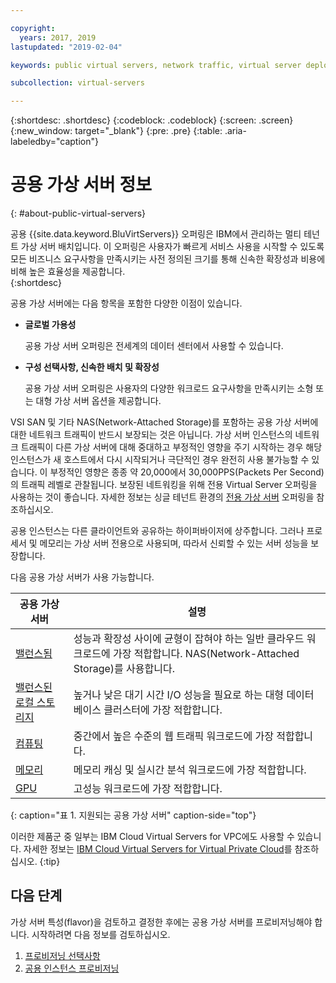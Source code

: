 ```yaml
---

copyright:
  years: 2017, 2019
lastupdated: "2019-02-04"

keywords: public virtual servers, network traffic, virtual server deployment

subcollection: virtual-servers

---
```


{:shortdesc: .shortdesc}
{:codeblock: .codeblock}
{:screen: .screen}
{:new_window: target="_blank"}
{:pre: .pre}
{:table: .aria-labeledby="caption"}

# 공용 가상 서버 정보
{: #about-public-virtual-servers}

공용 {{site.data.keyword.BluVirtServers}} 오퍼링은 IBM에서 관리하는 멀티 테넌트 가상 서버 배치입니다. 이 오퍼링은 사용자가 빠르게 서비스 사용을 시작할 수 있도록 모든 비즈니스 요구사항을 만족시키는 사전 정의된 크기를 통해 신속한 확장성과 비용에 비해 높은 효율성을 제공합니다.  
{:shortdesc}

공용 가상 서버에는 다음 항목을 포함한 다양한 이점이 있습니다.

* **글로벌 가용성**

    공용 가상 서버 오퍼링은 전세계의 데이터 센터에서 사용할 수 있습니다.

* **구성 선택사항, 신속한 배치 및 확장성**

    공용 가상 서버 오퍼링은 사용자의 다양한 워크로드 요구사항을 만족시키는 소형 또는 대형 가상 서버 옵션을 제공합니다.

VSI SAN 및 기타 NAS(Network-Attached Storage)를 포함하는 공용 가상 서버에 대한 네트워크 트래픽이 반드시 보장되는 것은 아닙니다. 가상 서버 인스턴스의 네트워크 트래픽이 다른 가상 서버에 대해 중대하고 부정적인 영향을 주기 시작하는 경우 해당 인스턴스가 새 호스트에서 다시 시작되거나 극단적인 경우 완전히 사용 불가능할 수 있습니다. 이 부정적인 영향은 종종 약 20,000에서 30,000PPS(Packets Per Second)의 트래픽 레벨로 관찰됩니다.  보장된 네트워킹을 위해 전용 Virtual Server 오퍼링을 사용하는 것이 좋습니다. 자세한 정보는 싱글 테넌트 환경의 [전용 가상 서버](/docs/vsi?topic=virtual-servers-dedicated-virtual-servers) 오퍼링을 참조하십시오.

공용 인스턴스는 다른 클라이언트와 공유하는 하이퍼바이저에 상주합니다. 그러나 프로세서 및 메모리는 가상 서버 전용으로 사용되며, 따라서 신뢰할 수 있는 서버 성능을 보장합니다.

다음 공용 가상 서버가 사용 가능합니다.

|공용 가상 서버  |설명                                                                                              |
| ----------------------- | -------------------------------------------------------------------------------------------------------- |
|[밸런스됨](/docs/vsi?topic=virtual-servers-balanced#balanced) |성능과 확장성 사이에 균형이 잡혀야 하는 일반 클라우드 워크로드에 가장 적합합니다. NAS(Network-Attached Storage)를 사용합니다.|
|[밸런스된 로컬 스토리지](/docs/vsi?topic=virtual-servers-balanced-local-storage#balanced-local-storage) |높거나 낮은 대기 시간 I/O 성능을 필요로 하는 대형 데이터베이스 클러스터에 가장 적합합니다.|
|[컴퓨팅](/docs/vsi?topic=virtual-servers-compute#compute) |중간에서 높은 수준의 웹 트래픽 워크로드에 가장 적합합니다.|
|[메모리](/docs/vsi?topic=virtual-servers-memory#memory)  |메모리 캐싱 및 실시간 분석 워크로드에 가장 적합합니다. |
|[GPU](/docs/vsi?topic=virtual-servers-gpu#gpu)  |고성능 워크로드에 가장 적합합니다.
{: caption="표 1. 지원되는 공용 가상 서버" caption-side="top"}

이러한 제품군 중 일부는 IBM Cloud Virtual Servers for VPC에도 사용할 수 있습니다. 자세한 정보는 [IBM Cloud Virtual Servers for Virtual Private Cloud](/docs/vsi-is?topic=virtual-servers-is-gettingstartedvsigen#gettingstartedvsigen)를 참조하십시오.
{:tip}

## 다음 단계

가상 서버 특성(flavor)을 검토하고 결정한 후에는 공용 가상 서버를 프로비저닝해야 합니다. 시작하려면 다음 정보를 검토하십시오.
1. [프로비저닝 선택사항](/docs/vsi?topic=virtual-servers-provisioning-selections)
2. [공용 인스턴스 프로비저닝](/docs/vsi?topic=virtual-servers-ordering-vs-public)
